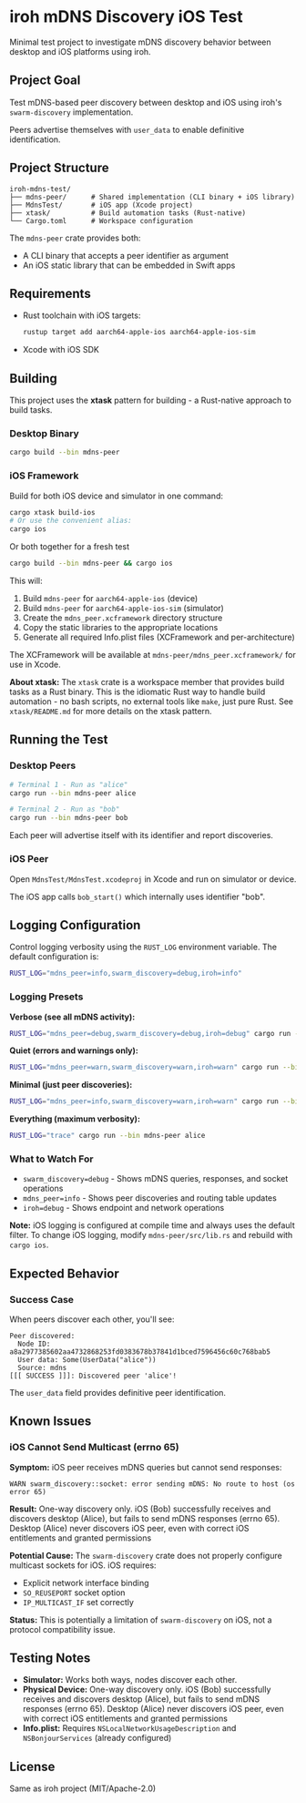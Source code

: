 # iroh mDNS Discovery iOS Test

Minimal test project to investigate mDNS discovery behavior between desktop and iOS platforms using iroh.

## Project Goal

Test mDNS-based peer discovery between desktop and iOS using iroh's `swarm-discovery` implementation.

Peers advertise themselves with `user_data` to enable definitive identification.

## Project Structure

```
iroh-mdns-test/
├── mdns-peer/      # Shared implementation (CLI binary + iOS library)
├── MdnsTest/       # iOS app (Xcode project)
├── xtask/          # Build automation tasks (Rust-native)
└── Cargo.toml      # Workspace configuration
```

The `mdns-peer` crate provides both:

- A CLI binary that accepts a peer identifier as argument
- An iOS static library that can be embedded in Swift apps

## Requirements

- Rust toolchain with iOS targets:
  ```bash
  rustup target add aarch64-apple-ios aarch64-apple-ios-sim
  ```
- Xcode with iOS SDK

## Building

This project uses the **xtask** pattern for building - a Rust-native approach to build tasks.

### Desktop Binary

```bash
cargo build --bin mdns-peer
```

### iOS Framework

Build for both iOS device and simulator in one command:

```bash
cargo xtask build-ios
# Or use the convenient alias:
cargo ios
```

Or both together for a fresh test

```bash
cargo build --bin mdns-peer && cargo ios
```

This will:

1. Build `mdns-peer` for `aarch64-apple-ios` (device)
2. Build `mdns-peer` for `aarch64-apple-ios-sim` (simulator)
3. Create the `mdns_peer.xcframework` directory structure
4. Copy the static libraries to the appropriate locations
5. Generate all required Info.plist files (XCFramework and per-architecture)

The XCFramework will be available at `mdns-peer/mdns_peer.xcframework/` for use in Xcode.

**About xtask:** The `xtask` crate is a workspace member that provides build tasks as a Rust binary. This is the idiomatic Rust way to handle build automation - no bash scripts, no external tools like `make`, just pure Rust. See `xtask/README.md` for more details on the xtask pattern.

## Running the Test

### Desktop Peers

```bash
# Terminal 1 - Run as "alice"
cargo run --bin mdns-peer alice

# Terminal 2 - Run as "bob"
cargo run --bin mdns-peer bob
```

Each peer will advertise itself with its identifier and report discoveries.

### iOS Peer

Open `MdnsTest/MdnsTest.xcodeproj` in Xcode and run on simulator or device.

The iOS app calls `bob_start()` which internally uses identifier "bob".

## Logging Configuration

Control logging verbosity using the `RUST_LOG` environment variable. The default configuration is:

```bash
RUST_LOG="mdns_peer=info,swarm_discovery=debug,iroh=info"
```

### Logging Presets

**Verbose (see all mDNS activity):**

```bash
RUST_LOG="mdns_peer=debug,swarm_discovery=debug,iroh=debug" cargo run --bin mdns-peer alice
```

**Quiet (errors and warnings only):**

```bash
RUST_LOG="mdns_peer=warn,swarm_discovery=warn,iroh=warn" cargo run --bin mdns-peer alice
```

**Minimal (just peer discoveries):**

```bash
RUST_LOG="mdns_peer=info,swarm_discovery=warn,iroh=warn" cargo run --bin mdns-peer alice
```

**Everything (maximum verbosity):**

```bash
RUST_LOG="trace" cargo run --bin mdns-peer alice
```

### What to Watch For

- `swarm_discovery=debug` - Shows mDNS queries, responses, and socket operations
- `mdns_peer=info` - Shows peer discoveries and routing table updates
- `iroh=debug` - Shows endpoint and network operations

**Note:** iOS logging is configured at compile time and always uses the default filter. To change iOS logging, modify `mdns-peer/src/lib.rs` and rebuild with `cargo ios`.

## Expected Behavior

### Success Case

When peers discover each other, you'll see:

```
Peer discovered:
  Node ID: a8a2977385602aa4732868253fd0383678b37841d1bced7596456c60c768bab5
  User data: Some(UserData("alice"))
  Source: mdns
[[[ SUCCESS ]]]: Discovered peer 'alice'!
```

The `user_data` field provides definitive peer identification.

## Known Issues

### iOS Cannot Send Multicast (errno 65)

**Symptom:** iOS peer receives mDNS queries but cannot send responses:

```
WARN swarm_discovery::socket: error sending mDNS: No route to host (os error 65)
```

**Result:** One-way discovery only. iOS (Bob) successfully receives and discovers desktop (Alice), but fails to send mDNS responses (errno 65). Desktop (Alice) never discovers iOS peer, even with correct iOS entitlements and granted permissions

**Potential Cause:** The `swarm-discovery` crate does not properly configure multicast sockets for iOS. iOS requires:

- Explicit network interface binding
- `SO_REUSEPORT` socket option
- `IP_MULTICAST_IF` set correctly

**Status:** This is potentially a limitation of `swarm-discovery` on iOS, not a protocol compatibility issue.

## Testing Notes

- **Simulator:** Works both ways, nodes discover each other.
- **Physical Device:** One-way discovery only. iOS (Bob) successfully receives and discovers desktop (Alice), but fails to send mDNS responses (errno 65). Desktop (Alice) never discovers iOS peer, even with correct iOS entitlements and granted permissions
- **Info.plist:** Requires `NSLocalNetworkUsageDescription` and `NSBonjourServices` (already configured)

## License

Same as iroh project (MIT/Apache-2.0)
